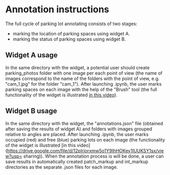 # Annotation instructions

The full cycle of parking lot annotating consists of two stages:

- marking the location of parking spaces using widget A.
- marking the status of parking spaces using widget B.

## Widget A usage

In the same directory with the widget, a potential user should create parking_photos folder with one image per each point of view (the name of images correspond to the name of the folders with the point of view, e.g. "cam_1.jpg" for the folder "cam_1"). After launching .ipynb, the user marks parking spaces on each image with the help of the "Brush" tool (the full functionality of the widget is illustrated [in this video](https://drive.google.com/file/d/1YBV01vzFHIfsJ6lkjICdrCTEHLMahpNo/view?usp=sharing)).

## Widget B usage

In the same directory with the widget, the "annotations.json" file (obtained after saving the results of widget A) and folders with images grouped relative to angles are placed. After launching .ipynb, the user marks occupied (red) and free (blue) parking lots on each image (the functionality of the widget is illustrated [in this video](https://drive.google.com/file/d/12plriorxmw5o1Y9IhHOKey1IUUKSY1sx/view?usp= sharing)). When the annotation process is will be done, a user can save results in automatically created patch_markup and int_markup directories as the separate .json files for each image.
